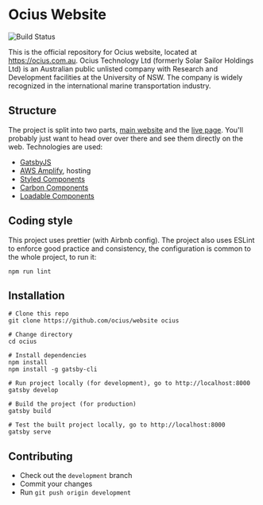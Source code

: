 # Ocius Website

![Build Status](https://codebuild.ap-southeast-2.amazonaws.com/badges?uuid=eyJlbmNyeXB0ZWREYXRhIjoid2Z4V2xWZzM2U3IzZmkzVE9RUnNnd3AwSk1VRzhlTkxJbUxpYUVkazFKdm80Z1E4U2NXUFFFSERnWmlpejA0UDZGbGZlc29Ta1NKZTNiVkFiUTBwMEY0PSIsIml2UGFyYW1ldGVyU3BlYyI6IjdHcU1MSEk4My9VWnZrcVoiLCJtYXRlcmlhbFNldFNlcmlhbCI6MX0%3D&branch=master)

This is the official repository for Ocius website, located at https://ocius.com.au. Ocius Technology Ltd (formerly Solar Sailor Holdings Ltd) is an Australian public unlisted company with Research and Development facilities at the University of NSW. The company is widely recognized in the international marine transportation industry.

## Structure

The project is split into two parts, [main website](https://ocius.com.au) and the [live page](https://ocius.com.au/live). You'll probably just want to head over over there and see them directly on the web. Technologies are used:
- [GatsbyJS](https://www.gatsbyjs.org)
- [AWS Amplify](https://aws.amazon.com/amplify/), hosting
- [Styled Components](https://styled-components.com)
- [Carbon Components](https://www.carbondesignsystem.com)
- [Loadable Components](https://loadable-components.com)

## Coding style

This project uses prettier (with Airbnb config). The project also uses ESLint to enforce good practice and consistency, the configuration is common to the whole project, to run it:

```
npm run lint
```

## Installation

```
# Clone this repo
git clone https://github.com/ocius/website ocius

# Change directory
cd ocius

# Install dependencies
npm install
npm install -g gatsby-cli

# Run project locally (for development), go to http://localhost:8000
gatsby develop

# Build the project (for production)
gatsby build

# Test the built project locally, go to http://localhost:8000
gatsby serve
```

## Contributing 

- Check out the `development` branch 
- Commit your changes 
- Run `git push origin development`

